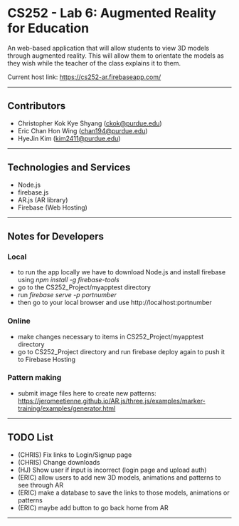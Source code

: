 # CS252 - Lab 6: Augmented Reality for Education

An web-based application that will allow students to view 3D models through augmented reality. This will allow them to orientate the models as they wish while the teacher of the class explains it to them. 

Current host link: https://cs252-ar.firebaseapp.com/

---

## Contributors

- Christopher Kok Kye Shyang (<ckok@purdue.edu>)
- Eric Chan Hon Wing (<chan194@purdue.edu>)
- HyeJin Kim (<kim2411@purdue.edu>)

---

## Technologies and Services

- Node.js
- firebase.js
- AR.js (AR library) 
- Firebase (Web Hosting)

---

## Notes for Developers 

### Local
- to run the app locally we have to download Node.js and install firebase using *npm install -g firebase-tools*
- go to the CS252_Project/myapptest directory
- run *firebase serve -p portnumber*
- then go to your local browser and use http://localhost:portnumber
  
### Online
- make changes necessary to items in CS252_Project/myapptest directory
- go to CS252_Project directory and run firebase deploy again to push it to Firebase Hosting

### Pattern making
- submit image files here to create new patterns: https://jeromeetienne.github.io/AR.js/three.js/examples/marker-training/examples/generator.html

---

## TODO List 
- (CHRIS) Fix links to Login/Signup page
- (CHRIS) Change downloads
- (HJ) Show user if input is incorrect (login page and upload auth)
- (ERIC) allow users to add new 3D models, animations and patterns to see through AR
- (ERIC) make a database to save the links to those models, animations or patterns 
- (ERIC) maybe add button to go back home from AR

---
